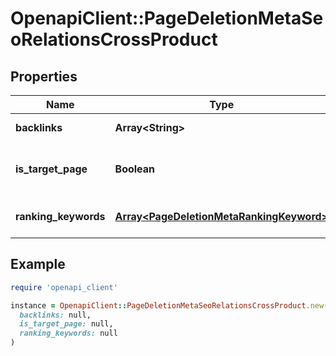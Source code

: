 # OpenapiClient::PageDeletionMetaSeoRelationsCrossProduct

## Properties

| Name | Type | Description | Notes |
| ---- | ---- | ----------- | ----- |
| **backlinks** | **Array&lt;String&gt;** | Backlinks for page. | [optional] |
| **is_target_page** | **Boolean** | Check if page is target page. | [optional] |
| **ranking_keywords** | [**Array&lt;PageDeletionMetaRankingKeyword&gt;**](PageDeletionMetaRankingKeyword.md) | Ranking keyword for page. | [optional] |

## Example

```ruby
require 'openapi_client'

instance = OpenapiClient::PageDeletionMetaSeoRelationsCrossProduct.new(
  backlinks: null,
  is_target_page: null,
  ranking_keywords: null
)
```

